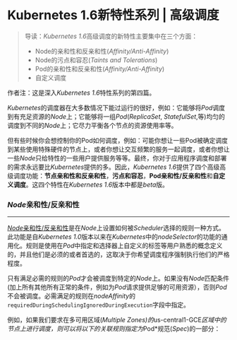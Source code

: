 Kubernetes 1.6新特性系列 | 高级调度
===================================


> 导读：*Kubernetes 1.6*高级调度的新特性主要集中在三个方面：
>   * Node的亲和性和反亲和性(*Affinity/Anti-Affinity*)
>   * Node的污点和容忍(*Taints and Tolerations*)
>   * Pod的亲和性和反亲和性(*Affinity/Anti-Affinity*)
>   * 自定义调度

作者注：这是深入*Kubernetes 1.6*特性系列的第四篇。

*Kubernetes*的调度器在大多数情况下能过运行的很好，例如：它能够将*Pod*调度到有充足资源的*Node*上；它能够将一组*Pod*(*ReplicaSet*, *StatefulSet*,等)均匀的调度到不同的*Node*上；它尽力平衡各个节点的资源使用率等。

但有些时候你会想控制你的Pod如何调度，例如：可能你想让一些Pod被确定调度到某些使用特殊硬件的节点上，或者你想让交互频繁的服务一起调度，或者你想让一些*Node*只给特性的一些用户提供服务等等。最终，你对于应用程序调度和部署的需求永远要比*Kubernetes*提供的多。因此，*Kubernetes 1.6*提供了四个高级高级调度功能：**节点亲和性和反亲和性**，**污点和容忍**，**Pod亲和性/反亲和性**和**自定义调度**。这四个特性在*Kubernetes 1.6*版本中都是*beta*版。


### *Node*亲和性/反亲和性
---------------------------

[*Node*亲和性/反亲和性](https://kubernetes.io/docs/user-guide/node-selection/#node-affinity-beta-feature)是在*Node*上设置如何被*Scheduler*选择的规则一种方式。此功能是自*Kubernetes 1.0*版本以来在*Kubernetes*中的*nodeSelector*的功能的通用化。规则是使用在*Pod*中指定和选择器上自定义的标签等用户熟悉的概念定义的，并且他们是必须的或者首选的，这取决于你希望调度程序强制执行他们的严格程度。

只有满足必需的规则的*Pod*才会被调度到特定的*Node*上。如果没有*Node*匹配条件(加上所有其他所有正常的条件，例如为*Pod*请求提供足够的可用资源），否则*Pod*不会被调度。必需满足的规则在*nodeAffinity*的`requiredDuringSchedulingIgnoredDuringExecution`字段中指定。

例如，如果我们要求在多可用区域(*Multiple Zones)的*us-central1-GCE*区域中的节点上进行调度，则可以将以下的关联规则指定为*Pod*规范(*Spec*)的一部分：

```yaml

